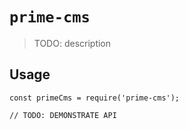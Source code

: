 # `prime-cms`

> TODO: description

## Usage

```
const primeCms = require('prime-cms');

// TODO: DEMONSTRATE API
```

